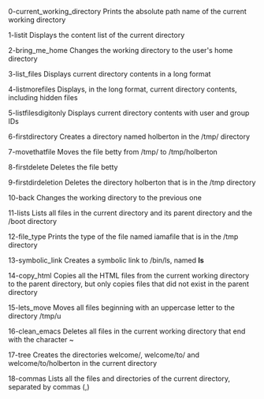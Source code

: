 0-current_working_directory	Prints the absolute path name of the current working directory

1-listit	Displays the content list of the current directory

2-bring_me_home	Changes the working directory to the user's home directory

3-list_files	Displays current directory contents in a long format

4-listmorefiles	Displays, in the long format, current directory contents, including hidden files

5-listfilesdigitonly	Displays current directory contents with user and group IDs

6-firstdirectory	Creates a directory named holberton in the /tmp/ directory

7-movethatfile	Moves the file betty from /tmp/ to /tmp/holberton

8-firstdelete	Deletes the file betty

9-firstdirdeletion	Deletes the directory holberton that is in the /tmp directory

10-back	Changes the working directory to the previous one

11-lists	Lists all files in the current directory and its parent directory and the /boot directory

12-file_type	Prints the type of the file named iamafile that is in the /tmp directory

13-symbolic_link	Creates a symbolic link to /bin/ls, named __ls__

14-copy_html	Copies all the HTML files from the current working directory to the parent directory, but only copies files that did not exist in the parent directory

15-lets_move	Moves all files beginning with an uppercase letter to the directory /tmp/u

16-clean_emacs	Deletes all files in the current working directory that end with the character ~

17-tree	Creates the directories welcome/, welcome/to/ and welcome/to/holberton in the current directory

18-commas	Lists all the files and directories of the current directory, separated by commas (,)
